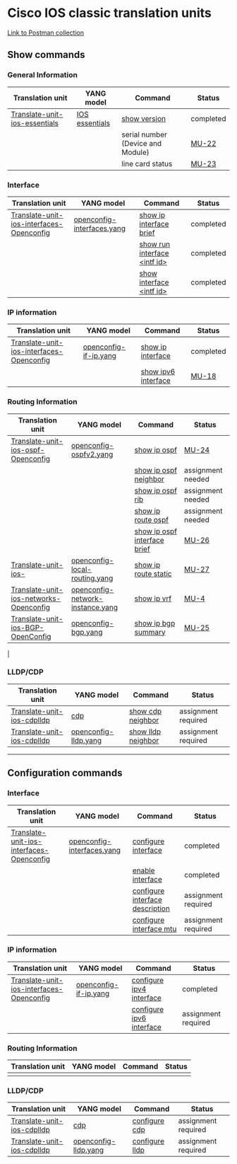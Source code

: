 # Cisco IOS classic translation units

[Link to Postman collection](https://github.com/FRINXio/postman-collections)

## Show commands

### General Information

| Translation unit  | YANG model |  Command  | Status | 
| ----------------- |------------| --------- | ------ |
| [Translate-unit-ios-essentials](https://github.com/FRINXio/cli-units/tree/master/ios/essential)| [IOS essentials](https://github.com/FRINXio/cli-units/tree/master/ios/essential)| [show version](../base/show_version.md) | completed |
|  |  | serial number (Device and Module) | [MU-22](https://frinxhelpdesk.atlassian.net/browse/MU-22)|
|  |  |line card status| [MU-23](https://frinxhelpdesk.atlassian.net/browse/MU-23)|


### Interface

| Translation unit  | YANG model |  Command  | Status | 
| ----------------- |------------| --------- | ------ |
| [Translate-unit-ios-interfaces-Openconfig](https://github.com/FRINXio/cli-units/tree/master/ios/interface) | [openconfig-interfaces.yang](https://github.com/FRINXio/openconfig/tree/master/interfaces) | [show ip interface brief](../base/show_ip_interface_brief.md) | completed |
|  | | [show run interface &lt;intf id&gt;](../base/show_run_interface.md) | completed |
|  | | [show interface &lt;intf id&gt;](../base/show_interface.md) | completed |



### IP information

| Translation unit  | YANG model |  Command  | Status | 
| ----------------- |------------| --------- | ------ |
| [Translate-unit-ios-interfaces-Openconfig](https://github.com/FRINXio/cli-units/tree/master/ios/interface) | [openconfig-if-ip.yang](https://github.com/FRINXio/openconfig/tree/master/interfaces) | [show ip interface](../base/show_ip_interface.md) | completed |
|  | | [show ipv6 interface](../base/show_ipv6_interface.md) | [MU-18](https://frinxhelpdesk.atlassian.net/browse/MU-18) |



### Routing Information

| Translation unit  | YANG model |  Command  | Status | 
| ----------------- |------------| --------- | ------ |
| [Translate-unit-ios-ospf-Openconfig](https://github.com/frinxio/translation-units/code/) | [openconfig-ospfv2.yang](https://github.com/openconfig/public/blob/master/release/models/ospf/openconfig-ospfv2.yang) | [show ip ospf](../base/show_ip_ospf.md) | [MU-24](https://frinxhelpdesk.atlassian.net/browse/MU-24) |
|  | | [show ip ospf neighbor](../base/show_ip_ospf_neighbor.md) | assignment needed |
|  | | [show ip ospf rib](../base/show_ip_ospf_rib.md)| assignment needed |
|  | | [show ip route ospf](../base/show_ip_route_ospf.md) | assignment needed |
|  | | [show ip ospf interface brief](../base/show_ip_ospf_interface_brief.md) | [MU-26](https://frinxhelpdesk.atlassian.net/browse/MU-26) |
| [Translate-unit-ios- ](https://github.com/frinxio/translation-units/code/) | [openconfig-local-routing.yang](https://github.com/openconfig/public/blob/master/release/models/local-routing/openconfig-local-routing.yang)| [show ip route static](../base/show_ip_route_static.md)| [MU-27](https://frinxhelpdesk.atlassian.net/browse/MU-27) |
| [Translate-unit-ios-networks-Openconfig](https://github.com/frinxio/translation-units/code/) | [openconfig-network-instance.yang](https://github.com/openconfig/public/blob/master/release/models/network-instance/openconfig-network-instance.yang) | [show ip vrf](../base/show_ip_vrf.md) | [MU-4](https://frinxhelpdesk.atlassian.net/browse/MU-4) |
| [Translate-unit-ios-BGP-OpenConfig](https://github.com/FRINXio/cli-units/tree/master/ios/bgp) | [openconfig-bgp.yang](https://github.com/openconfig/public/blob/master/release/models/bgp/openconfig-bgp.yang) | [show ip bgp summary](../base/show_ip_bgp_summary.md) | [MU-25](https://frinxhelpdesk.atlassian.net/browse/MU-25) |
|


### LLDP/CDP

| Translation unit  | YANG model |  Command  | Status | 
| ----------------- |------------| --------- | ------ |
| [Translate-unit-ios-cdplldp](https://github.com/frinxio/translation-units/code/) | [cdp](https://github.com/frinxio/translation-units/models/) | [show cdp neighbor](../base/show_cdp_neighbor.md) | assignment required |
| [Translate-unit-ios-cdplldp](https://github.com/frinxio/translation-units/code/) | [openconfig-lldp.yang](https://github.com/openconfig/public/blob/master/release/models/lldp/openconfig-lldp.yang) | [show lldp neighbor](../base/show_lldp_neighbor.md) | assignment required |



---

## Configuration commands

### Interface 

| Translation unit  | YANG model |  Command  | Status | 
| ----------------- |------------| --------- | ------ |
| [Translate-unit-ios-interfaces-Openconfig](https://github.com/FRINXio/cli-units/tree/master/ios/interface) | [openconfig-interfaces.yang](https://github.com/openconfig/public/blob/master/release/models/interfaces/openconfig-interfaces.yang) | [configure interface](../base/configure_interface.md) | completed |
|  | | [enable interface](../base/enable_interface.md) | completed |
|  | | [configure interface description](../base/configure_interface_description.md) | assignment required |
|  | | [configure interface mtu](../base/configure_interface_mtu.md) | assignment required |


### IP information

| Translation unit  | YANG model |  Command  | Status | 
| ----------------- |------------| --------- | ------ |
| [Translate-unit-ios-interfaces-Openconfig](https://github.com/FRINXio/cli-units/tree/master/ios/interface) | [openconfig-if-ip.yang](https://github.com/openconfig/public/blob/master/release/models/interfaces/openconfig-if-ip.yang) | [configure ipv4 interface](../base/configure_ipv4_interface.md) | completed |
|  | | [configure ipv6 interface](../base/configure_ipv6_interface.md) | assignment required |


### Routing Information

| Translation unit  | YANG model |  Command  | Status | 
| ----------------- |------------| --------- | ------ |
|||||



### LLDP/CDP

| Translation unit  | YANG model |  Command  | Status | 
| ----------------- |------------| --------- | ------ |
| [Translate-unit-ios-cdplldp](https://github.com/frinxio/translation-units/code/) | [cdp](https://github.com/frinxio/translation-units/models/) | [configure cdp](../base/configure_cdp.md) | assignment required |
| [Translate-unit-ios-cdplldp](https://github.com/frinxio/translation-units/code/) | [openconfig-lldp.yang](https://github.com/openconfig/public/blob/master/release/models/lldp/openconfig-lldp.yang) | [configure lldp](../base/configure_lldp.md) | assignment required |

